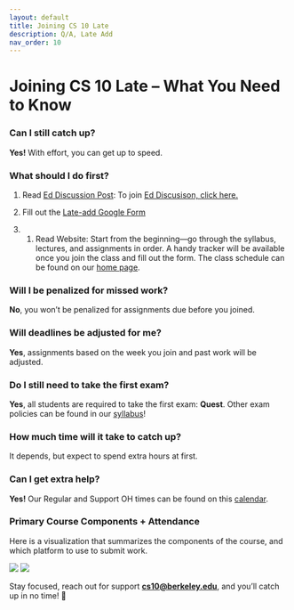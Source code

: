 ```yaml
---
layout: default
title: Joining CS 10 Late
description: Q/A, Late Add
nav_order: 10
---
```



# Joining CS 10 Late – What You Need to Know

### Can I still catch up?  
**Yes!** With effort, you can get up to speed.

### What should I do first?  

1. Read [Ed Discussion Post](https://edstem.org/us/courses/83126/discussion/6899807): To join [Ed Discusison, click here.](https://edstem.org/us/join/Hf372b)
   
2. Fill out the [Late-add Google Form](https://forms.gle/dCR6D3Evd94qFmSm9)

3. 1. Read Website: Start from the beginning—go through the syllabus, lectures, and assignments in order. A handy tracker will be available once you join the class and fill out the form. The class schedule can be found on our [home page](https://cs10.org/).

### Will I be penalized for missed work?  
**No**, you won’t be penalized for assignments due before you joined.

### Will deadlines be adjusted for me?  
**Yes**, assignments based on the week you join and past work will be adjusted.

### Do I still need to take the first exam?  
**Yes**, all students are required to take the first exam: **Quest**. Other exam policies can be found in our [syllabus](https://cs10.org/fa25/syllabus/#exams)!

### How much time will it take to catch up?  
It depends, but expect to spend extra hours at first.

### Can I get extra help?  
**Yes!** Our Regular and Support OH times can be found on this [calendar](https://cs10.org/fa25/calendar/).

### Primary Course Components + Attendance
Here is a visualization that summarizes the components of the course, and which platform to use to submit work.

![](fa25/assets/images/general/course-breakdown1.png)
![](fa25/assets/images/general/course-breakdown2.png)


Stay focused, reach out for support **cs10@berkeley.edu**, and you’ll catch up in no time! 🚀



